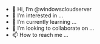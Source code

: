 - 👋 Hi, I’m @windowscloudserver
- 👀 I’m interested in ...
- 🌱 I’m currently learning ...
- 💞️ I’m looking to collaborate on ...
- 📫 How to reach me ...

<!---
windowscloudserver/windowscloudserver is a ✨ special ✨ repository because its `README.md` (this file) appears on your GitHub profile.
You can click the Preview link to take a look at your changes.
--->
